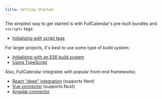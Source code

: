 ```yaml
---
title: Getting Started
---
```


The simplest way to get started is with FullCalendar's pre-built bundles and `<script>` tags:

- [Initializing with script tags](initialize-globals)

For larger projects, it's best to use some type of build system:

- [Initializing with an ES6 build system](initialize-es6)
- [Using TypeScript](typescript)

Also, FullCalendar integrates with popular front-end frameworks:

- [React "deep" integration](react) (supports Next)
- [Vue connector](vue) (supports Nuxt)
- [Angular connector](angular)
